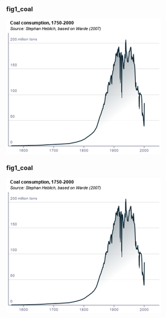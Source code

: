 ### fig1_coal
!["fig1_coal"](visualisation/fig1_coal.png "fig1_coal")

### fig1_coal
!["fig1_coal"](visualisation/fig1_coal.png "fig1_coal")

